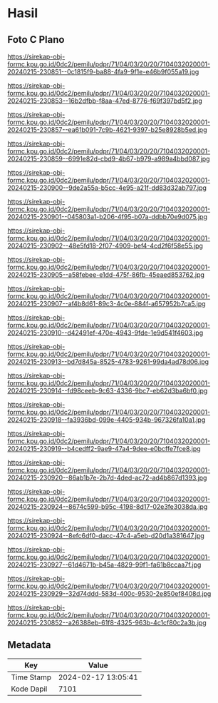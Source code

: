 # Hasil

## Foto C Plano

https://sirekap-obj-formc.kpu.go.id/0dc2/pemilu/pdpr/71/04/03/20/20/7104032020001-20240215-230851--0c1815f9-ba88-4fa9-9f1e-e46b9f055a19.jpg

https://sirekap-obj-formc.kpu.go.id/0dc2/pemilu/pdpr/71/04/03/20/20/7104032020001-20240215-230853--16b2dfbb-f8aa-47ed-8776-f69f397bd5f2.jpg

https://sirekap-obj-formc.kpu.go.id/0dc2/pemilu/pdpr/71/04/03/20/20/7104032020001-20240215-230857--ea61b091-7c9b-4621-9397-b25e8928b5ed.jpg

https://sirekap-obj-formc.kpu.go.id/0dc2/pemilu/pdpr/71/04/03/20/20/7104032020001-20240215-230859--6991e82d-cbd9-4b67-b979-a989a4bbd087.jpg

https://sirekap-obj-formc.kpu.go.id/0dc2/pemilu/pdpr/71/04/03/20/20/7104032020001-20240215-230900--9de2a55a-b5cc-4e95-a21f-dd83d32ab797.jpg

https://sirekap-obj-formc.kpu.go.id/0dc2/pemilu/pdpr/71/04/03/20/20/7104032020001-20240215-230901--045803a1-b206-4f95-b07a-ddbb70e9d075.jpg

https://sirekap-obj-formc.kpu.go.id/0dc2/pemilu/pdpr/71/04/03/20/20/7104032020001-20240215-230902--48e5fd18-2f07-4909-bef4-4cd2f6f58e55.jpg

https://sirekap-obj-formc.kpu.go.id/0dc2/pemilu/pdpr/71/04/03/20/20/7104032020001-20240215-230905--a58febee-e1dd-475f-86fb-45eaed853762.jpg

https://sirekap-obj-formc.kpu.go.id/0dc2/pemilu/pdpr/71/04/03/20/20/7104032020001-20240215-230907--af4b8d61-89c3-4c0e-884f-a657952b7ca5.jpg

https://sirekap-obj-formc.kpu.go.id/0dc2/pemilu/pdpr/71/04/03/20/20/7104032020001-20240215-230910--d42491ef-470e-4943-9fde-1e9d541f4603.jpg

https://sirekap-obj-formc.kpu.go.id/0dc2/pemilu/pdpr/71/04/03/20/20/7104032020001-20240215-230913--bd7d845a-8525-4783-9261-99da4ad78d06.jpg

https://sirekap-obj-formc.kpu.go.id/0dc2/pemilu/pdpr/71/04/03/20/20/7104032020001-20240215-230914--fd98ceeb-9c63-4336-9bc7-eb62d3ba6bf0.jpg

https://sirekap-obj-formc.kpu.go.id/0dc2/pemilu/pdpr/71/04/03/20/20/7104032020001-20240215-230918--fa3936bd-099e-4405-934b-967326fa10a1.jpg

https://sirekap-obj-formc.kpu.go.id/0dc2/pemilu/pdpr/71/04/03/20/20/7104032020001-20240215-230919--b4cedff2-9ae9-47a4-9dee-e0bcffe7fce8.jpg

https://sirekap-obj-formc.kpu.go.id/0dc2/pemilu/pdpr/71/04/03/20/20/7104032020001-20240215-230920--86ab1b7e-2b7d-4ded-ac72-ad4b867d1393.jpg

https://sirekap-obj-formc.kpu.go.id/0dc2/pemilu/pdpr/71/04/03/20/20/7104032020001-20240215-230924--8674c599-b95c-4198-8d17-02e3fe3038da.jpg

https://sirekap-obj-formc.kpu.go.id/0dc2/pemilu/pdpr/71/04/03/20/20/7104032020001-20240215-230924--8efc6df0-dacc-47c4-a5eb-d20d1a381647.jpg

https://sirekap-obj-formc.kpu.go.id/0dc2/pemilu/pdpr/71/04/03/20/20/7104032020001-20240215-230927--61d4671b-b45a-4829-99f1-fa61b8ccaa7f.jpg

https://sirekap-obj-formc.kpu.go.id/0dc2/pemilu/pdpr/71/04/03/20/20/7104032020001-20240215-230929--32d74ddd-583d-400c-9530-2e850ef8408d.jpg

https://sirekap-obj-formc.kpu.go.id/0dc2/pemilu/pdpr/71/04/03/20/20/7104032020001-20240215-230852--a26388eb-61f8-4325-963b-4c1cf80c2a3b.jpg


## Metadata

| Key        | Value               |
| ---------- | ------------------- |
| Time Stamp | 2024-02-17 13:05:41 |
| Kode Dapil | 7101                |



